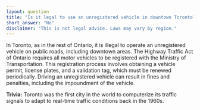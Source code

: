 ```yaml
---
layout: question
title: "Is it legal to use an unregistered vehicle in downtown Toronto?"
short_answer: "No"
disclaimer: "This is not legal advice. Laws may vary by region."
---
```


In Toronto, as in the rest of Ontario, it is illegal to operate an unregistered vehicle on public roads, including downtown areas. The Highway Traffic Act of Ontario requires all motor vehicles to be registered with the Ministry of Transportation. This registration process involves obtaining a vehicle permit, license plates, and a validation tag, which must be renewed periodically. Driving an unregistered vehicle can result in fines and penalties, including the impoundment of the vehicle.

**Trivia:** Toronto was the first city in the world to computerize its traffic signals to adapt to real-time traffic conditions back in the 1960s.

